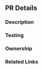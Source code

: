 <!-- Welcome to backup-utils-private repo and Thanks for contributing!

Note: Merging to the master branch will include your change in a future (unreleased) version of backup-utils. If the change needs to be shipped to the current release versions it will need to be backported. For more information, see the backport guide https://github.com/github/enterprise-releases/blob/master/docs/backport-an-existing-pr.md

If you have any questions we can be found in the #ghes-backup-utils Slack channel.
-->

<!--
Additional notes regarding CI:
- All required CIs needs to be pass before merging PR
- Integration test will run against enterprise2 repo with environment variable, do not re-run directly from janky or Github CI, please use Actions to re-run the failed tests
- If you are making changes impacts cluster, please add `cluster` label or `[cluster]` in your PR title so it will trigger optional cluster integration test. Those tests will take about 3 hours so relax and come back later to check the results. ;)
-->

## PR Details

### Description
<!--
[Please fill out a brief description of the change being made]
-->
### Testing
<!--
[Please add testing done as part of this change.] 
-->
<!-- Keep in mind that for backup-utils the following applies:
- Backup-util [current version] will support
   - GHES [current version]
   - GHES [current version -1]
   - GHES [current version -2]
- Any changes that are made to backup-utils will also need to be supported on those GHES versions above (n-2)
- Please make sure those versions are tested against for this change 
-->

### Ownership
<!-- [Add any relevants owners for this change]
-->

### Related Links
<!-- [Please add any related links/issues to this PR]
-->
